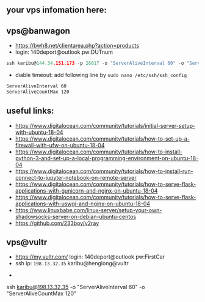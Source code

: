 ## your vps infomation here:
## vps@banwagon
- https://bwh8.net/clientarea.php?action=products
- login: 140deport@outlook pw:DUTnum
```c
ssh karibu@144.34.151.173 -p 26017 -o "ServerAliveInterval 60" -o "ServerAliveCountMax 120"
```
- diable timeout: add following line by `sudo nano /etc/ssh/ssh_config`
```bash
ServerAliveInterval 60
ServerAliveCountMax 120
```

## useful links:

- https://www.digitalocean.com/community/tutorials/initial-server-setup-with-ubuntu-18-04
- https://www.digitalocean.com/community/tutorials/how-to-set-up-a-firewall-with-ufw-on-ubuntu-18-04
- https://www.digitalocean.com/community/tutorials/how-to-install-python-3-and-set-up-a-local-programming-environment-on-ubuntu-18-04
- https://www.digitalocean.com/community/tutorials/how-to-install-run-connect-to-jupyter-notebook-on-remote-server
- https://www.digitalocean.com/community/tutorials/how-to-serve-flask-applications-with-gunicorn-and-nginx-on-ubuntu-18-04
- https://www.digitalocean.com/community/tutorials/how-to-serve-flask-applications-with-uswgi-and-nginx-on-ubuntu-18-04
- https://www.linuxbabe.com/linux-server/setup-your-own-shadowsocks-server-on-debian-ubuntu-centos
- https://github.com/233boy/v2ray


## vps@vultr
- https://my.vultr.com/  login: 140deport@outlook pw:FirstCar
- ssh ip: `198.13.32.35` karibu@henglong@vultr
- ```c
ssh karibu@198.13.32.35 -o "ServerAliveInterval 60" -o "ServerAliveCountMax 120"
```
